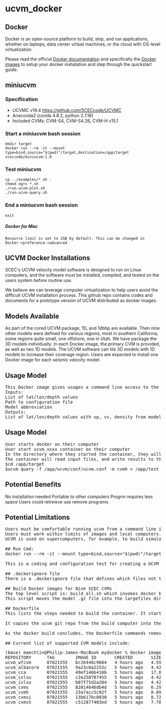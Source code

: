 # ucvm_docker

## Docker

Docker is an open-source platform to build, ship, and run applications, whether on laptops, data center virtual machines, or the cloud with OS-level virtualization. 

Please read the official <a href="http://docs.docker.com">Docker documentation</a> 
and specifically the <a href="https://docs.docker.com/engine/reference/commandline/images/">Docker images</a> to setup your docker installation and step through the quickstart guide.

## miniucvm

### Specification

*  UCVMC v19.4  https://github.com/SCECcode/UCVMC
*  Anaconda2 (conda 4.8.2, python 2.7.16)
*  Included CVMs: CVM-S4, CVM-S4.26, CVM-H v15.1


### Start a miniucvm bash session

    mkdir target
    docker run --rm -it --mount type=bind,source="$(pwd)"/target,destination=/app/target  sceccode/miniucvm:1.0

### Test miniucvm

    cp ../examples/*.sh .
    chmod og+x *.sh
    ./run-ucvm-plot.sh
    ./run-ucvm-query.sh
    
### End a miniucvm bash session

    exit
   

##### Docker for Mac

    Resource limit is set to 2GB by default. This can be changed in 
    Docker->preference->advanced

## UCVM Docker Installations
SCEC's UCVM velocity model software is designed to run on Linux computers, and the software must be installed, compiled, and tested on the users system before routine use.

We believe we can leverage computer virtualization to help users avoid the difficult UCVM installation process. This github repo contains codes and documents for a prototype version of UCVM distributed as docker images. 


## Models Available
As part of the cored UCVM package, 1D, and 1dbbp are available. Then nine other models were defined for various regions, most in southern California, some regions quite small, one offshore, one in Utah. We have package the 3D models individually. In each Docker image, the primary CVM is provided, as well as two 1D models. The UCVM software can tile 3D models with 1D models to increase their coverage region. Users are expected to install one Docker image for each seismic velocity model.

## Usage Model
<pre>
This Docker image gives usages a command line access to the program: ucvm_query
Inputs:
List of lat/lon/depth values
Path to configuration file
Model abbreviation
Outputs:
List of lat/lon/depth values with vp, vs, density from model added for each point
</pre>

## Usage Model
<pre>
User starts docker on their computer
User start ucvm_xxxx container on their computer
In the directory where they started the container, they will use a subdirectory call /target.
The container will read input files, and write results to this directory
$cd /app/target
$ucvm_query -f /app/ucvm/conf/ucvm.conf -m cvmh < /app/test_latlons.txt
</pre>

## Potential Benefits
No installation needed
Portable to other computers
Progrm requires less space
Users could retreieve use remove programs

## Potential Limitations
<pre>
Users must be comfortable running ucvm from a command line interface. This over means they are creating output files, and extracting selected information for plotting.
Users must work within limits of images and local computers. There are some size ucvm problems that won't run on their laptops, so we need to warn people what the limits are.
UCVM is used on supercomputers, for example, to build simulation meshes. The docker version of UCVM may not work for this purpose. There may be a query limit on number of inputs points that an image can query.

## Run Cmd:
docker run --rm -it --mount type=bind,source="$(pwd)"/target,destination=/app/target  sceccode/ucvm_<modelname>:MMDDHHMM

This is a coding and configuration test for creating a UCVM docker image that can be run on AWS.

## .dockerignore file
There is a .dockerignore file that defines which files not to include in the image. The Dockerfile and this README.md are excluded.

## Build Docker images for Nine SCEC CVMs
The top level script is: build_all.sh which invokes docker build 9 times, one for each model that we distribution in a docker image.
This script moves the model .gz file into the largefiles directory, then runs the build.

## Dockerfile
This lists the steps needed to build the container. It starts with a amazonlinux base image, add compilers and python.

It copies the ucvm git repo from the build computer into the image, and then invokes the build process. The build process runs, installs results in a directory: /app/ucvm

As the docker build concludes, the Dockerfile commands removed the source files, leaving only the binary files and the model files for the selected model.

## Current list of supported CVM models include:
<pre>
(base) maechlin@Philip-James-MacBook mydocker % docker images
REPOSITORY      TAG        IMAGE ID       CREATED       SIZE
ucvm_wfcvm      07021555   bc26446c9684   4 hours ago   4.59GB
ucvm_albacore   07021555   9a23c0a2253c   5 hours ago   4.42GB
ucvm_cca        07021555   49ef146b410b   5 hours ago   17.8GB
ucvm_cvlsu      07021555   c2e258787455   5 hours ago   4.42GB
ucvm_ivlsu      07021555   b87f75d2a284   5 hours ago   4.42GB
ucvm_cvms       07021555   82014646db4d   5 hours ago   6.29GB
ucvm_cvmh       07021555   23a7acc5c02f   5 hours ago   8.09GB
ucvm_cvmsi      07021555   13b617bc0030   5 hours ago   8.72GB
ucvm_cvms5      07021555   c512877403ed   5 hours ago   7.78GB
</pre>
